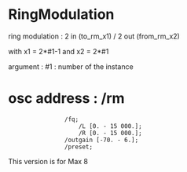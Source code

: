 # RingModulation

ring modulation : 2 in (to_rm_x1) / 2 out (from_rm_x2)

with x1 = 2*#1-1 and x2 = 2*#1

argument : #1 : number of the instance

# osc address :  /rm
                    /fq;
                        /L [0. - 15 000.];
                        /R [0. - 15 000.];
                    /outgain [-70. - 6.];
                    /preset;



This version is for Max 8